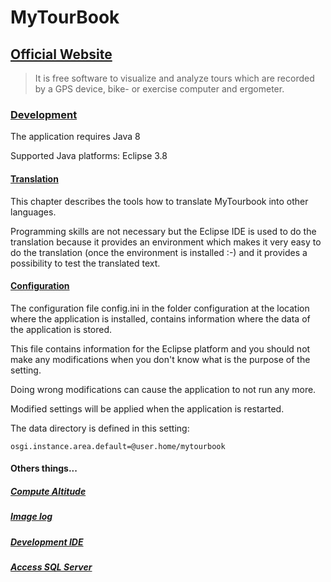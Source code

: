 # MyTourBook

## [Official Website](http://mytourbook.sourceforge.net/mytourbook/)

> It is free software to visualize and analyze tours which are recorded by a GPS device, bike- or exercise computer and ergometer.

### [Development](http://mytourbook.sourceforge.net/mytourbook/index.php/development)

The application requires Java 8

Supported Java platforms: Eclipse 3.8

#### [Translation](http://mytourbook.sourceforge.net/mytourbook/index.php/development/translation)

This chapter describes the tools how to translate MyTourbook into other languages.

Programming skills are not necessary but the Eclipse IDE is used to do the translation because it provides an environment which makes it very easy to do the translation (once the environment is installed :-) and it provides a possibility to test the translated text.

#### [Configuration](http://mytourbook.sourceforge.net/mytourbook/index.php/development/configuration)

The configuration file config.ini in the folder configuration at the location where the application is installed, contains information where the data of the application is stored.

This file contains information for the Eclipse platform and you should not make any modifications when you don't know what is the purpose of the setting.

Doing wrong modifications can cause the application to not run any more.

Modified settings will be applied when the application is restarted.

The data directory is defined in this setting:

```osgi.instance.area.default=@user.home/mytourbook```

#### Others things...

##### [Compute Altitude](http://mytourbook.sourceforge.net/mytourbook/index.php/development/dev-computed-altitude)

##### [Image log](http://mytourbook.sourceforge.net/mytourbook/index.php/development/image-log)


##### [Development IDE](http://mytourbook.sourceforge.net/mytourbook/index.php/development/dev-ide)

##### [Access SQL Server](http://mytourbook.sourceforge.net/mytourbook/index.php/development/sql-server)
